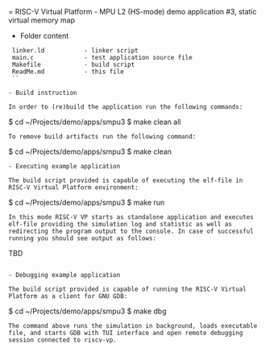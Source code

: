 = RISC-V Virtual Platform - MPU L2 (HS-mode) demo application #3, static virtual memory map

- Folder content

```
 linker.ld           - linker script
 main.c              - test application source file
 Makefile            - build script
 ReadMe.md           - this file
 ``

- Build instruction

In order to (re)build the application run the following commands:

```
$ cd ~/Projects/demo/apps/smpu3
$ make clean all
```
To remove build artifacts run the following command:
```
$ cd ~/Projects/demo/apps/smpu3
$ make clean 
``` 
- Executing example application

The build script provided is capable of executing the elf-file in RISC-V Virtual Platform environment:
```
$ cd ~/Projects/demo/apps/smpu3
$ make run
```
In this mode RISC-V VP starts as standalone application and executes elf-file providing the simulation log and statistic as well as redirecting the program output to the console. In case of successful running you should see output as follows:
```
  TBD
``` 

- Debugging example application

The build script provided is capable of running the RISC-V Virtual Platform as a client for GNU GDB:
```
$ cd ~/Projects/demo/apps/smpu3
$ make dbg
```
The command above runs the simulation in background, loads executable file, and starts GDB with TUI interface and open remote debugging session connected to riscv-vp.

